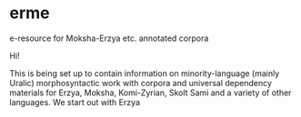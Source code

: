 # erme
e-resource for Moksha-Erzya etc. annotated corpora

Hi!

This is being set up to contain information on minority-language (mainly Uralic) morphosyntactic 
work with corpora and universal dependency materials for Erzya, Moksha, Komi-Zyrian, Skolt Sami and a variety of other languages.
We start out with Erzya

